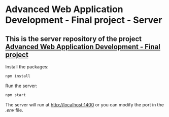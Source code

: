 # Advanced Web Application Development - Final project - Server
## This is the server repository of the project [Advanced Web Application Development - Final project](https://github.com/tranphuongdinh/PTUDWNC-MIDTERN-PROJECT-CLIENT)

Install the packages:

```bash
npm install
```
Run the server:

```bash
npm start
```

The server will run at [http://localhost:1400](http://localhost:1400) or you can modify the port in the *.env* file.